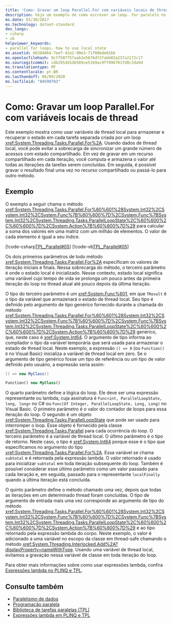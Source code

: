 ```yaml
---
title: 'Como: Gravar um loop Parallel.For com variáveis locais de thread'
description: Veja um exemplo de como escrever um loop. for paralelo no .NET que usa variáveis de thread local, que armazenam e recuperam o estado em cada tarefa separada no loop.
ms.date: 03/30/2017
ms.technology: dotnet-standard
dev_langs:
- csharp
- vb
helpviewer_keywords:
- parallel for loops, how to use local state
ms.assetid: 68384064-7ee7-41e2-90e3-71f00bde01bb
ms.openlocfilehash: 9cff507757aab2e5676df2fabb02a237a2172c17
ms.sourcegitcommit: cdb295dd1db589ce5169ac9ff096f01fd0c2da9d
ms.translationtype: MT
ms.contentlocale: pt-BR
ms.lasthandoff: 06/09/2020
ms.locfileid: "84599783"
---
```

# <a name="how-to-write-a-parallelfor-loop-with-thread-local-variables"></a>Como: Gravar um loop Parallel.For com variáveis locais de thread
Este exemplo mostra como usar variáveis de thread local para armazenar e recuperar o estado em cada tarefa separada criada por um loop <xref:System.Threading.Tasks.Parallel.For%2A>. Usando dados de thread local, você pode evitar a sobrecarga de sincronizar um grande número de acessos com estado compartilhado. Em vez de gravar em um recurso compartilhado em cada iteração, você computa e armazena o valor até todas as iterações da tarefas serem concluídas. Em seguida, é possível gravar o resultado final uma vez no recurso compartilhado ou passá-lo para outro método.  
  
## <a name="example"></a>Exemplo  
 O exemplo a seguir chama o método <xref:System.Threading.Tasks.Parallel.For%60%601%28System.Int32%2CSystem.Int32%2CSystem.Func%7B%60%600%7D%2CSystem.Func%7BSystem.Int32%2CSystem.Threading.Tasks.ParallelLoopState%2C%60%600%2C%60%600%7D%2CSystem.Action%7B%60%600%7D%29> para calcular a soma dos valores em uma matriz com um milhão de elementos. O valor de cada elemento é igual a seu índice.  
  
 [!code-csharp[TPL_Parallel#05](../../../samples/snippets/csharp/VS_Snippets_Misc/tpl_parallel/cs/forandforeach_simple.cs#05)]
 [!code-vb[TPL_Parallel#05](../../../samples/snippets/visualbasic/VS_Snippets_Misc/tpl_parallel/vb/forwiththreadlocal.vb#05)]  
  
 Os dois primeiros parâmetros de todo método <xref:System.Threading.Tasks.Parallel.For%2A> especificam os valores de iteração iniciais e finais. Nessa sobrecarga do método, o terceiro parâmetro é onde o estado local é inicializado. Nesse contexto, estado local significa uma variável cujo tempo de vida se prolonga um pouco antes da primeira iteração do loop no thread atual até pouco depois da última iteração.  
  
 O tipo do terceiro parâmetro é um <xref:System.Func%601>, em que `TResult` é o tipo da variável que armazenará o estado de thread local. Seu tipo é definido pelo argumento de tipo genérico fornecido durante a chamada do método <xref:System.Threading.Tasks.Parallel.For%60%601%28System.Int32%2CSystem.Int32%2CSystem.Func%7B%60%600%7D%2CSystem.Func%7BSystem.Int32%2CSystem.Threading.Tasks.ParallelLoopState%2C%60%600%2C%60%600%7D%2CSystem.Action%7B%60%600%7D%29> genérico, que, neste caso é <xref:System.Int64>. O argumento de tipo informa ao compilador o tipo da variável temporária que será usada para armazenar o estado de thread local. Neste exemplo, a expressão `() => 0` (ou `Function() 0` no Visual Basic) inicializa a variável de thread local em zero. Se o argumento de tipo genérico fosse um tipo de referência ou um tipo de valor definido pelo usuário, a expressão seria assim:  
  
```csharp  
() => new MyClass()  
```  
  
```vb  
Function() new MyClass()  
```  
  
 O quarto parâmetro define a lógica do loop. Ele deve ser uma expressão representante ou lambda, cuja assinatura é `Func<int, ParallelLoopState, long, long>` no C# ou `Func(Of Integer, ParallelLoopState, Long, Long)` no Visual Basic. O primeiro parâmetro é o valor do contador de loops para essa iteração do loop. O segundo é um objeto <xref:System.Threading.Tasks.ParallelLoopState> que pode ser usado para interromper o loop. Esse objeto é fornecido pela classe <xref:System.Threading.Tasks.Parallel> para cada ocorrência do loop. O terceiro parâmetro é a variável de thread local. O último parâmetro é o tipo de retorno. Neste caso, o tipo é <xref:System.Int64> porque esse é o tipo que especificamos no argumento do tipo <xref:System.Threading.Tasks.Parallel.For%2A>. Essa variável se chama `subtotal` e é retornada pela expressão lambda. O valor retornado é usado para inicializar `subtotal` em toda iteração subsequente do loop. Também é possível considerar esse último parâmetro como um valor passado para cada iteração e, em seguida, passado para o representante `localFinally` quando a última iteração está concluída.  
  
 O quinto parâmetro define o método chamado uma vez, depois que todas as iterações em um determinado thread foram concluídas. O tipo de argumento de entrada mais uma vez corresponde ao argumento de tipo do método <xref:System.Threading.Tasks.Parallel.For%60%601%28System.Int32%2CSystem.Int32%2CSystem.Func%7B%60%600%7D%2CSystem.Func%7BSystem.Int32%2CSystem.Threading.Tasks.ParallelLoopState%2C%60%600%2C%60%600%7D%2CSystem.Action%7B%60%600%7D%29> e ao tipo retornado pela expressão lambda do corpo. Neste exemplo, o valor é adicionado a uma variável no escopo da classe em thread-safe chamando o método <xref:System.Threading.Interlocked.Add%2A?displayProperty=nameWithType>. Usando uma variável de thread local, evitamos a gravação nessa variável de classe em toda iteração do loop.  
  
 Para obter mais informações sobre como usar expressões lambda, confira [Expressões lambda no PLINQ e TPL](lambda-expressions-in-plinq-and-tpl.md).  
  
## <a name="see-also"></a>Consulte também

- [Paralelismo de dados](data-parallelism-task-parallel-library.md)
- [Programação paralela](index.md)
- [Biblioteca de tarefas paralelas (TPL)](task-parallel-library-tpl.md)
- [Expressões lambda em PLINQ e TPL](lambda-expressions-in-plinq-and-tpl.md)
